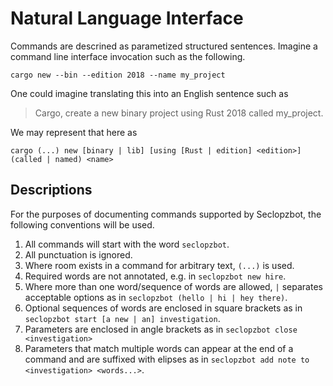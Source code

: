 # Natural Language Interface

Commands are descrined as parametized structured sentences.  Imagine a command
line interface invocation such as the following.

```
cargo new --bin --edition 2018 --name my_project
```

One could imagine translating this into an English sentence such as

> Cargo, create a new binary project using Rust 2018 called my_project.

We may represent that here as

```
cargo (...) new [binary | lib] [using [Rust | edition] <edition>] (called | named) <name>
```

## Descriptions

For the purposes of documenting commands supported by Seclopzbot, the following
conventions will be used.

  1. All commands will start with the word `seclopzbot`.
  2. All punctuation is ignored.
  3. Where room exists in a command for arbitrary text, `(...)` is used.
  4. Required words are not annotated, e.g. in `seclopzbot new hire`.
  5. Where more than one word/sequence of words are allowed, `|` separates
  acceptable options as in `seclopzbot (hello | hi | hey there)`.
  6. Optional sequences of words are enclosed in square brackets as in
  `seclopzbot start [a new | an] investigation`.
  7. Parameters are enclosed in angle brackets as in
  `seclopzbot close <investigation>`
  8. Parameters that match multiple words can appear at the end of a command
  and are suffixed with elipses as in
  `seclopzbot add note to <investigation> <words...>`.
